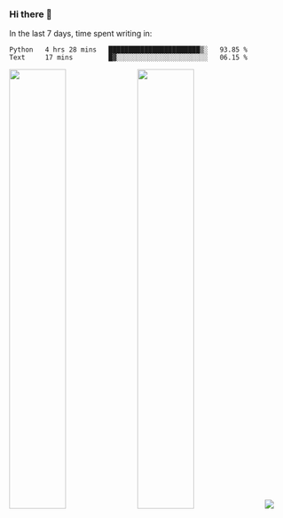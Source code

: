 ### Hi there 👋

In the last 7 days, time spent writing in:

<!--START_SECTION:waka-->

```text
Python   4 hrs 28 mins   ███████████████████████▒░   93.85 %
Text     17 mins         █▓░░░░░░░░░░░░░░░░░░░░░░░   06.15 %
```

<!--END_SECTION:waka-->

<img src="https://wakatime.com/share/@jimtje/5d0c92de-08f8-4a72-8f2f-6a9693d1e318.svg" width=45% height=45%> <img src="https://wakatime.com/share/@jimtje/501498ae-bda5-4da7-a89d-b40bcdd5556d.svg" width=45% height=45%>
![](https://hit.yhype.me/github/profile?user_id=43537315)
